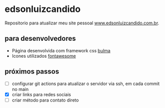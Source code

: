 # edsonluizcandido
Repositorio para atualizar meu site pessoal www.edsonluizcandido.com.br.

## para desenvolvedores
- Página desenvolvida com framework css [bulma](https://bulma.io/)
- Icones utilizados [fontawesome](https://fontawesome.com/)

## próximos passos
- [ ] configurar git actions para atualizar o servidor via ssh, em cada commit no main
- [x] criar links para redes sociais
- [ ] criar método para contato direto
